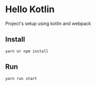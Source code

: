 # Hello Kotlin

Project's setup using kotlin and webpack

## Install

```
yarn or npm install
```

## Run

```
yarn run start
```
